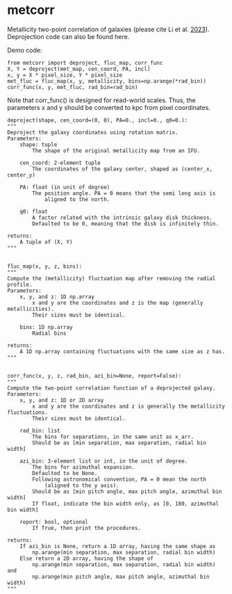 # metcorr

Metallicity two-point correlation of galaxies (please cite Li et al. [2023](https://ui.adsabs.harvard.edu/abs/2023MNRAS.518..286L/abstract)). Deprojection code can also be found here.

Demo code:

    from metcorr import deproject, fluc_map, corr_func
    X, Y = deproject(met_map, cen_coord, PA, incl)
    x, y = X * pixel_size, Y * pixel_size
    met_fluc = fluc_map(x, y, metallicity, bins=np.arange(*rad_bin))
    corr_func(x, y, met_fluc, rad_bin=rad_bin)

Note that corr_func() is designed for read-world scales. Thus, the parameters x and y should be converted to kpc from pixel coordinates.

    deproject(shape, cen_coord=(0, 0), PA=0., incl=0., q0=0.):
    """
    Deproject the galaxy coordinates using rotation matrix.
    Parameters:
        shape: tuple
            The shape of the original metallicity map from an IFU.

        cen_coord: 2-element tuple
            The coordinates of the galaxy center, shaped as (center_x, center_y)

        PA: float (in unit of degree)
            The position angle. PA = 0 means that the semi long axis is
                aligned to the north.

        q0: float
            A factor related with the intrinsic galaxy disk thickness.
            Defaulted to be 0, meaning that the disk is infinitely thin.
    
    returns:
        A tuple of (X, Y)
    """


    fluc_map(x, y, z, bins):
    """
    Compute the (metallicity) fluctuation map after removing the radial profile.
    Parameters:
        x, y, and z: 1D np.array
            x and y are the coordinates and z is the map (generally metallicities).
            Their sizes must be identical.

        bins: 1D np.array
            Radial bins
    
    returns:
        A 1D np.array containing fluctuations with the same size as z has.
    """


    corr_func(x, y, z, rad_bin, azi_bin=None, report=False):
    """
    Compute the two-point correlation function of a deprojected galaxy.
    Parameters:
        x, y, and z: 1D or 2D array
            x and y are the coordinates and z is generally the metallicity fluctuations.
            Their sizes must be identical.

        rad_bin: list
            The bins for separations, in the same unit as x_arr.
            Should be as [min separation, max separation, radial bin width]

        azi_bin: 3-element list or int, in the unit of degree.
            The bins for azimuthal expansion.
            Defaulted to be None.
            Following astronomical convention, PA = 0 mean the north
                (aligned to the y axis).
            Should be as [min pitch angle, max pitch angle, azimuthal bin width]
            If float, indicate the bin width only, as [0, 180, azimuthal bin width]

        report: bool, optional
            If True, then print the procedures.
    
    returns:
        If azi_bin is None, return a 1D array, having the same shape as
            np.arange(min separation, max separation, radial bin width)
        Else return a 2D array, having the shape of 
            np.arange(min separation, max separation, radial bin width) and
            np.arange(min pitch angle, max pitch angle, azimuthal bin width)
    """
